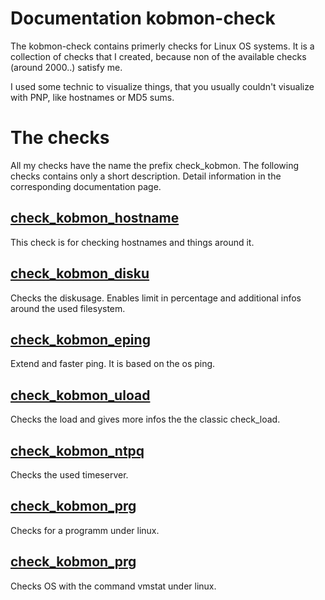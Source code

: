 # Documentation kobmon-check
The kobmon-check contains primerly checks for Linux OS systems. It is a collection of checks that I created, because non of the available checks (around 2000..) satisfy me.  

I used some technic to visualize things, that you usually couldn't visualize with PNP, like hostnames or MD5 sums.
# The checks
All my checks have the name the prefix check_kobmon. The following checks contains only a short description. Detail information in the corresponding documentation page.
## [check_kobmon_hostname](40-A-check_kobmon_hostname.md)
This check is for checking hostnames and things around it.
## [check_kobmon_disku](40-A-check_kobmon_disku.md)
Checks the diskusage. Enables limit in percentage and additional infos around the used filesystem.
## [check_kobmon_eping](40-A-check_kobmon_eping.md)
Extend and faster ping. It is based on the os ping.
## [check_kobmon_uload](40-A-check_kobmon_uload)
Checks the load and gives more infos the the classic check_load.
## [check_kobmon_ntpq](40-A-check_kobmon_ntpq.md)
Checks the used timeserver.
## [check_kobmon_prg](40-A-check_kobmon_prg)
Checks for a programm under linux.
## [check_kobmon_prg](40-A-check_kobmon_vmstat.md)
Checks OS with the command vmstat under linux.